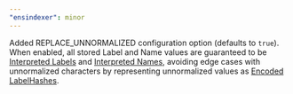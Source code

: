 ```yaml
---
"ensindexer": minor
---
```


Added REPLACE_UNNORMALIZED configuration option (defaults to `true`). When enabled, all stored Label and Name values are guaranteed to be [Interpreted Labels](https://ensnode.io/docs/reference/terminology/#interpreted-label) and [Interpreted Names](https://ensnode.io/docs/reference/terminology/#interpreted-name), avoiding edge cases with unnormalized characters by representing unnormalized values as [Encoded LabelHashes](https://ensnode.io/docs/reference/terminology/#rendering-unknown-labels).

